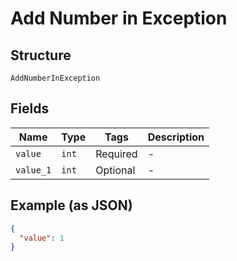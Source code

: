 
# Add Number in Exception

## Structure

`AddNumberInException`

## Fields

| Name | Type | Tags | Description |
|  --- | --- | --- | --- |
| `value` | `int` | Required | - |
| `value_1` | `int` | Optional | - |

## Example (as JSON)

```json
{
  "value": 1
}
```

